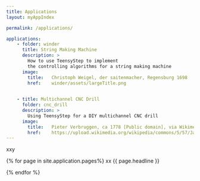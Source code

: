 ```yaml
---
title: Applications
layout: myAppIndex

permalink: /applications/

applications:
    - folder: winder
      title: String Making Machine
      description: >
        How to use TeensyStep to implement  
        the controlling algorithms for a string making machine
      image:       
        title:   Christoph Weigel, der saitenmacher, Regensburg 1698
        href:    winder/assets/largeTitle.png
        

    - title: Multichannel CNC Drill
      folder: cnc_drill
      description: >
        Using TeensyStep for a DIY multichannel CNC drill
      image:       
        title:   Pieter Verbruggen, ca 1778 [Public domain], via Wikimedia Commons
        href:    https://upload.wikimedia.org/wikipedia/commons/5/57/Jan_Verbruggen_Foudary_Drawing_47_Horizontal_Boring_Machine_%28cropped%29.JPG
---
```


xxy

{% for page in site.application.pages%}
xx
{{ page.headline }}


{% endfor %}


